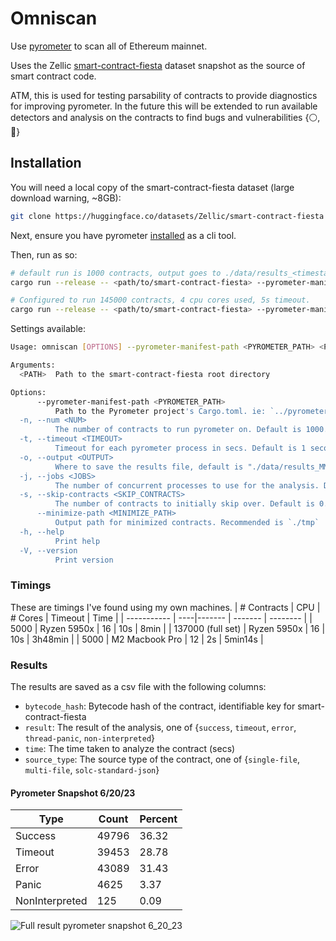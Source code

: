 # Omniscan

Use [pyrometer](https://github.com/nascentxyz/pyrometer) to scan all of Ethereum mainnet.

Uses the Zellic [smart-contract-fiesta](https://huggingface.co/datasets/Zellic/smart-contract-fiesta) dataset snapshot as the source of smart contract code.

ATM, this is used for testing parsability of contracts to provide diagnostics for improving pyrometer. In the future this will be extended to run available detectors and analysis on the contracts to find bugs and vulnerabilities {⚪️,🧢}
## Installation

You will need a local copy of the smart-contract-fiesta dataset (large download warning, ~8GB):
```bash
git clone https://huggingface.co/datasets/Zellic/smart-contract-fiesta
```

Next, ensure you have pyrometer [installed](https://github.com/nascentxyz/pyrometer#installing) as a cli tool.


Then, run as so:
```bash
# default run is 1000 contracts, output goes to ./data/results_<timestamp>.csv, all cpu cores used, 1s timeout.
cargo run --release -- <path/to/smart-contract-fiesta> --pyrometer-manifest-path <path/to/pyrometer/Cargo.toml>

# Configured to run 145000 contracts, 4 cpu cores used, 5s timeout.
cargo run --release -- <path/to/smart-contract-fiesta> --pyrometer-manifest-path <path/to/pyrometer/Cargo.toml> -n 145000 -j 4 --timeout 5
```

Settings available:
```bash
Usage: omniscan [OPTIONS] --pyrometer-manifest-path <PYROMETER_PATH> <PATH>

Arguments:
  <PATH>  Path to the smart-contract-fiesta root directory

Options:
      --pyrometer-manifest-path <PYROMETER_PATH>
          Path to the Pyrometer project's Cargo.toml. ie: `../pyrometer/Cargo.toml`
  -n, --num <NUM>
          The number of contracts to run pyrometer on. Default is 1000. If set to 0, all contracts will be analyzed
  -t, --timeout <TIMEOUT>
          Timeout for each pyrometer process in secs. Default is 1 second. Decimals supported. If set to 0, there will be no timeout. (Not advised)
  -o, --output <OUTPUT>
          Where to save the results file, default is "./data/results_MM-DD_HH-MM.csv"
  -j, --jobs <JOBS>
          The number of concurrent processes to use for the analysis. Default is the number of cores
  -s, --skip-contracts <SKIP_CONTRACTS>
          The number of contracts to initially skip over. Default is 0. This is intended for debugging purposes
      --minimize-path <MINIMIZE_PATH>
          Output path for minimized contracts. Recommended is `./tmp`
  -h, --help
          Print help
  -V, --version
          Print version
```

### Timings
These are timings I've found using my own machines.
| # Contracts | CPU | # Cores | Timeout | Time |
| ----------- | ----|------- | ------- | -------- |
| 5000        | Ryzen 5950x | 16      | 10s     |  8min     |
| 137000 (full set) | Ryzen 5950x | 16       | 10s     |  3h48min     |
| 5000 | M2 Macbook Pro | 12 | 2s |  5min14s  |

### Results

The results are saved as a csv file with the following columns:
- `bytecode_hash`: Bytecode hash of the contract, identifiable key for smart-contract-fiesta
- `result`: The result of the analysis, one of {`success`, `timeout`, `error`, `thread-panic`, `non-interpreted`}
- `time`: The time taken to analyze the contract (secs)
- `source_type`: The source type of the contract, one of {`single-file`, `multi-file`, `solc-standard-json`}

#### Pyrometer Snapshot 6/20/23
| Type	| Count	| Percent |
| ----- | ----- | ------- |
|Success | 49796 | 36.32 |
|Timeout | 39453 | 28.78 |
|Error	| 43089	| 31.43 |
|Panic	| 4625	| 3.37 |
|NonInterpreted	| 125 | 0.09 |

![Full result pyrometer snapshot 6_20_23](./media/chart.svg)